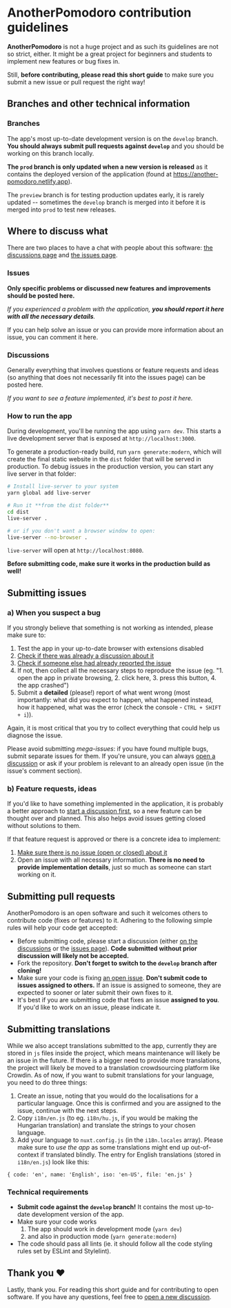 # AnotherPomodoro contribution guidelines

**AnotherPomodoro** is not a huge project and as such its guidelines are not so strict, either. It might be a great project for beginners and students to implement new features or bug fixes in.

Still, **before contributing, please read this short guide** to make sure you submit a new issue or pull request the right way!

## Branches and other technical information

### Branches

The app's most up-to-date development version is on the `develop` branch. **You should always submit pull requests against `develop`** and you should be working on this branch locally.

**The `prod` branch is only updated when a new version is released** as it contains the deployed version of the application (found at https://another-pomodoro.netlify.app).

The `preview` branch is for testing production updates early, it is rarely updated -- sometimes the `develop` branch is merged into it before it is merged into `prod` to test new releases.

## Where to discuss what

There are two places to have a chat with people about this software: [the discussions page](https://github.com/Hanziness/AnotherPomodoro/discussions) and [the issues page](https://github.com/Hanziness/AnotherPomodoro/issues).

### Issues

**Only specific problems or discussed new features and improvements should be posted here.**

*If you experienced a problem with the application, **you should report it here with all the necessary details**.*

If you can help solve an issue or you can provide more information about an issue, you can comment it here.

### Discussions

Generally everything that involves questions or feature requests and ideas (so anything that does not necessarily fit into the issues page) can be posted here.

*If you want to see a feature implemented, it's best to post it here.*

### How to run the app

During development, you'll be running the app using `yarn dev`. This starts a live development server that is exposed at `http://localhost:3000`.

To generate a production-ready build, run `yarn generate:modern`, which will create the final static website in the `dist` folder that will be served in production. To debug issues in the production version, you can start any live server in that folder:

```bash
# Install live-server to your system
yarn global add live-server
```

```bash
# Run it **from the dist folder**
cd dist
live-server .

# or if you don't want a browser window to open:
live-server --no-browser .
```
`live-server` will open at `http://localhost:8080`.

**Before submitting code, make sure it works in the production build as well!**

## Submitting issues

### a) When you suspect a bug

If you strongly believe that something is not working as intended, please make sure to:

1. Test the app in your up-to-date browser with extensions disabled
2. [Check if there was already a discussion about it](https://github.com/Hanziness/AnotherPomodoro/discussions)
3. [Check if someone else had already reported the issue](https://github.com/Hanziness/AnotherPomodoro/issues)
4. If not, then collect all the necessary steps to reproduce the issue (eg. "1. open the app in private browsing, 2. click here, 3. press this button, 4. the app crashed")
5. Submit a **detailed** (please!) report of what went wrong (most importantly: what did you expect to happen, what happened instead, how it happened, what was the error (check the console - `CTRL + SHIFT + i`)).

Again, it is most critical that you try to collect everything that could help us diagnose the issue.

Please avoid submitting *mega-issues*: if you have found multiple bugs, submit separate issues for them. If you're unsure, you can always [open a discussion](https://github.com/Hanziness/AnotherPomodoro/discussions) or ask if your problem is relevant to an already open issue (in the issue's comment section).

### b) Feature requests, ideas

If you'd like to have something implemented in the application, it is probably a better approach to [start a discussion first](https://github.com/Hanziness/AnotherPomodoro/discussions), so a new feature can be thought over and planned. This also helps avoid issues getting closed without solutions to them.

If that feature request is approved or there is a concrete idea to implement:

1. [Make sure there is no issue (open or closed) about it](https://github.com/Hanziness/AnotherPomodoro/issues)
2. Open an issue with all necessary information. **There is no need to provide implementation details**, just so much as someone can start working on it.

## Submitting pull requests

AnotherPomodoro is an open software and such it welcomes others to contribute code (fixes or features) to it. Adhering to the following simple rules will help your code get accepted:

* Before submitting code, please start a discussion (either [on the discussions](https://github.com/Hanziness/AnotherPomodoro/discussions) or the [issues page](https://github.com/Hanziness/AnotherPomodoro/issues)). **Code submitted without prior discussion will likely not be accepted.**
* Fork the repository. **Don't forget to switch to the `develop` branch after cloning!**
* Make sure your code is fixing [an open issue](https://github.com/Hanziness/AnotherPomodoro/issues?q=is%3Aopen+is%3Aissue). **Don't submit code to issues assigned to others.** If an issue is assigned to someone, they are expected to sooner or later submit their own fixes to it.
* It's best if you are submitting code that fixes an issue **assigned to you**. If you'd like to work on an issue, please indicate it.

## Submitting translations

While we also accept translations submitted to the app, currently they are stored in `js` files inside the project, which means maintenance will likely be an issue in the future. If there is a bigger need to provide more translations, the project will likely be moved to a translation crowdsourcing platform like Crowdin. As of now, if you want to submit translations for your language, you need to do three things:

1. Create an issue, noting that you would do the localisations for a particular language. Once this is confirmed and you are assigned to the issue, continue with the next steps.
2. Copy `i18n/en.js` (to eg. `i18n/hu.js`, if you would be making the Hungarian translation) and translate the strings to your chosen language.
3. Add your language to `nuxt.config.js` (in the `i18n.locales` array). Please make sure to *use the app* as some translations might end up out-of-context if translated blindly. The entry for English translations (stored in `i18n/en.js`) look like this:

```
{ code: 'en', name: 'English', iso: 'en-US', file: 'en.js' }
```

### Technical requirements

* **Submit code against the `develop` branch!** It contains the most up-to-date development version of the app.
* Make sure your code works
  1. The app should work in development mode (`yarn dev`)
  2. and also in production mode (`yarn generate:modern`)
* The code should pass all lints (ie. it should follow all the code styling rules set by ESLint and Stylelint).

## Thank you ❤

Lastly, thank you. For reading this short guide and for contributing to open software. If you have any questions, feel free to [open a new discussion](https://github.com/Hanziness/AnotherPomodoro/discussions).
